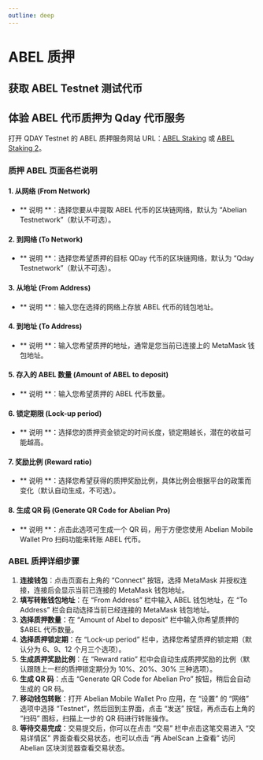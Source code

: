 ```yaml
---
outline: deep
---
```


# ABEL 质押

## 获取 ABEL Testnet 测试代币



## 体验 ABEL 代币质押为 Qday 代币服务

打开 QDAY Testnet 的 ABEL 质押服务网站 URL：[ABEL Staking](https://testnet-defi.qday.info/ABELStaking) 或 [ABEL Staking 2](https://testnet-defi.abelqday.io/ABELStaking)。

### 质押 ABEL 页面各栏说明

#### 1. 从网络 (From Network)
- ** 说明 **：选择您要从中提取 ABEL 代币的区块链网络，默认为 “Abelian Testnetwork”（默认不可选）。

#### 2. 到网络 (To Network)
- ** 说明 **：选择您希望质押的目标 QDay 代币的区块链网络，默认为 “Qday Testnetwork”（默认不可选）。

#### 3. 从地址 (From Address)
- ** 说明 **：输入您在选择的网络上存放 ABEL 代币的钱包地址。

#### 4. 到地址 (To Address)
- ** 说明 **：输入您希望质押的地址，通常是您当前已连接上的 MetaMask 钱包地址。

#### 5. 存入的 ABEL 数量 (Amount of ABEL to deposit)
- ** 说明 **：输入您希望质押的 ABEL 代币数量。

#### 6. 锁定期限 (Lock-up period)
- ** 说明 **：选择您的质押资金锁定的时间长度，锁定期越长，潜在的收益可能越高。

#### 7. 奖励比例 (Reward ratio)
- ** 说明 **：选择您希望获得的质押奖励比例，具体比例会根据平台的政策而变化（默认自动生成，不可选）。

#### 8. 生成 QR 码 (Generate QR Code for Abelian Pro)
- ** 说明 **：点击此选项可生成一个 QR 码，用于方便您使用 Abelian Mobile Wallet Pro 扫码功能来转账 ABEL 代币。

### ABEL 质押详细步骤

1. **连接钱包**：点击页面右上角的 “Connect” 按钮，选择 MetaMask 并授权连接，连接后会显示当前已连接的 MetaMask 钱包地址。
2. **填写转账钱包地址**：在 “From Address” 栏中输入 ABEL 钱包地址，在 “To Address” 栏会自动选择当前已经连接的 MetaMask 钱包地址。
3. **选择质押数量**：在 “Amount of Abel to deposit” 栏中输入你希望质押的 $ABEL 代币数量。
4. **选择质押锁定期**：在 “Lock-up period” 栏中，选择您希望质押的锁定期（默认分为 6、9、12 个月三个选项）。
5. **生成质押奖励比例**：在 “Reward ratio” 栏中会自动生成质押奖励的比例（默认跟随上一栏的质押锁定期分为 10%、20%、30% 三种选项）。
6. **生成 QR 码**：点击 “Generate QR Code for Abelian Pro” 按钮，稍后会自动生成的 QR 码。
7. **移动钱包转账**：打开 Abelian Mobile Wallet Pro 应用，在 “设置” 的 “网络” 选项中选择 “Testnet”，然后回到主界面，点击 “发送” 按钮，再点击右上角的 “扫码” 图标，扫描上一步的 QR 码进行转账操作。
8. **等待交易完成**：交易提交后，你可以在点击 “交易” 栏中点击这笔交易进入 “交易详情区” 界面查看交易状态，也可以点击 “再 AbelScan 上查看” 访问 Abelian 区块浏览器查看交易状态。